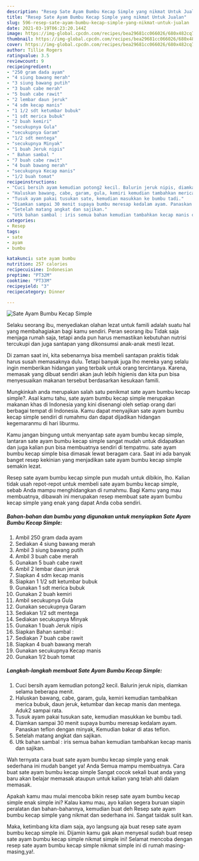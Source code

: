 ```yaml
---
description: "Resep Sate Ayam Bumbu Kecap Simple yang nikmat Untuk Jualan"
title: "Resep Sate Ayam Bumbu Kecap Simple yang nikmat Untuk Jualan"
slug: 596-resep-sate-ayam-bumbu-kecap-simple-yang-nikmat-untuk-jualan
date: 2021-03-19T06:23:20.144Z
image: https://img-global.cpcdn.com/recipes/bea29681cc066026/680x482cq70/sate-ayam-bumbu-kecap-simple-foto-resep-utama.jpg
thumbnail: https://img-global.cpcdn.com/recipes/bea29681cc066026/680x482cq70/sate-ayam-bumbu-kecap-simple-foto-resep-utama.jpg
cover: https://img-global.cpcdn.com/recipes/bea29681cc066026/680x482cq70/sate-ayam-bumbu-kecap-simple-foto-resep-utama.jpg
author: Tillie Rogers
ratingvalue: 3.5
reviewcount: 9
recipeingredient:
- "250 gram dada ayam"
- "4 siung bawang merah"
- "3 siung bawang putih"
- "3 buah cabe merah"
- "5 buah cabe rawit"
- "2 lembar daun jeruk"
- "4 sdm kecap manis"
- "1 1/2 sdt ketumbar bubuk"
- "1 sdt merica bubuk"
- "2 buah kemiri"
- "secukupnya Gula"
- "secukupnya Garam"
- "1/2 sdt mentega"
- "secukupnya Minyak"
- "1 buah Jeruk nipis"
- " Bahan sambal "
- "7 buah cabe rawit"
- "4 buah bawang merah"
- "secukupnya Kecap manis"
- "1/2 buah tomat"
recipeinstructions:
- "Cuci bersih ayam kemudian potong2 kecil. Balurin jeruk nipis, diamkan selama beberapa menit."
- "Haluskan bawang, cabe, garam, gula, kemiri kemudian tambahkan merica bubuk, daun jeruk, ketumbar dan kecap manis dan mentega. Aduk2 sampai rata."
- "Tusuk ayam pakai tusukan sate, kemudian masukkan ke bumbu tadi."
- "Diamkan sampai 30 menit supaya bumbu meresap kedalam ayam. Panaskan teflon dengan minyak, Kemudian bakar di atas teflon."
- "Setelah matang angkat dan sajikan."
- "Utk bahan sambal : iris semua bahan kemudian tambahkan kecap manis dan sajikan."
categories:
- Resep
tags:
- sate
- ayam
- bumbu

katakunci: sate ayam bumbu 
nutrition: 257 calories
recipecuisine: Indonesian
preptime: "PT32M"
cooktime: "PT33M"
recipeyield: "3"
recipecategory: Dinner

---
```



![Sate Ayam Bumbu Kecap Simple](https://img-global.cpcdn.com/recipes/bea29681cc066026/680x482cq70/sate-ayam-bumbu-kecap-simple-foto-resep-utama.jpg)

Selaku seorang ibu, menyediakan olahan lezat untuk famili adalah suatu hal yang membahagiakan bagi kamu sendiri. Peran seorang ibu Tidak saja menjaga rumah saja, tetapi anda pun harus memastikan kebutuhan nutrisi tercukupi dan juga santapan yang dikonsumsi anak-anak mesti lezat.

Di zaman  saat ini, kita sebenarnya bisa membeli santapan praktis tidak harus susah memasaknya dulu. Tetapi banyak juga lho mereka yang selalu ingin memberikan hidangan yang terbaik untuk orang tercintanya. Karena, memasak yang dibuat sendiri akan jauh lebih higienis dan kita pun bisa menyesuaikan makanan tersebut berdasarkan kesukaan famili. 



Mungkinkah anda merupakan salah satu penikmat sate ayam bumbu kecap simple?. Asal kamu tahu, sate ayam bumbu kecap simple merupakan makanan khas di Indonesia yang kini disenangi oleh setiap orang dari berbagai tempat di Indonesia. Kamu dapat menyajikan sate ayam bumbu kecap simple sendiri di rumahmu dan dapat dijadikan hidangan kegemaranmu di hari liburmu.

Kamu jangan bingung untuk menyantap sate ayam bumbu kecap simple, lantaran sate ayam bumbu kecap simple sangat mudah untuk didapatkan dan juga kalian pun bisa membuatnya sendiri di tempatmu. sate ayam bumbu kecap simple bisa dimasak lewat beragam cara. Saat ini ada banyak banget resep kekinian yang menjadikan sate ayam bumbu kecap simple semakin lezat.

Resep sate ayam bumbu kecap simple pun mudah untuk dibikin, lho. Kalian tidak usah repot-repot untuk membeli sate ayam bumbu kecap simple, sebab Anda mampu menghidangkan di rumahmu. Bagi Kamu yang mau membuatnya, dibawah ini merupakan resep membuat sate ayam bumbu kecap simple yang enak yang dapat Anda coba sendiri.

<!--inarticleads1-->

##### Bahan-bahan dan bumbu yang digunakan untuk menyiapkan Sate Ayam Bumbu Kecap Simple:

1. Ambil 250 gram dada ayam
1. Sediakan 4 siung bawang merah
1. Ambil 3 siung bawang putih
1. Ambil 3 buah cabe merah
1. Gunakan 5 buah cabe rawit
1. Ambil 2 lembar daun jeruk
1. Siapkan 4 sdm kecap manis
1. Siapkan 1 1/2 sdt ketumbar bubuk
1. Gunakan 1 sdt merica bubuk
1. Gunakan 2 buah kemiri
1. Ambil secukupnya Gula
1. Gunakan secukupnya Garam
1. Sediakan 1/2 sdt mentega
1. Sediakan secukupnya Minyak
1. Gunakan 1 buah Jeruk nipis
1. Siapkan  Bahan sambal :
1. Sediakan 7 buah cabe rawit
1. Siapkan 4 buah bawang merah
1. Gunakan secukupnya Kecap manis
1. Gunakan 1/2 buah tomat




<!--inarticleads2-->

##### Langkah-langkah membuat Sate Ayam Bumbu Kecap Simple:

1. Cuci bersih ayam kemudian potong2 kecil. Balurin jeruk nipis, diamkan selama beberapa menit.
1. Haluskan bawang, cabe, garam, gula, kemiri kemudian tambahkan merica bubuk, daun jeruk, ketumbar dan kecap manis dan mentega. Aduk2 sampai rata.
1. Tusuk ayam pakai tusukan sate, kemudian masukkan ke bumbu tadi.
1. Diamkan sampai 30 menit supaya bumbu meresap kedalam ayam. Panaskan teflon dengan minyak, Kemudian bakar di atas teflon.
1. Setelah matang angkat dan sajikan.
1. Utk bahan sambal : iris semua bahan kemudian tambahkan kecap manis dan sajikan.




Wah ternyata cara buat sate ayam bumbu kecap simple yang enak sederhana ini mudah banget ya! Anda Semua mampu membuatnya. Cara buat sate ayam bumbu kecap simple Sangat cocok sekali buat anda yang baru akan belajar memasak ataupun untuk kalian yang telah ahli dalam memasak.

Apakah kamu mau mulai mencoba bikin resep sate ayam bumbu kecap simple enak simple ini? Kalau kamu mau, ayo kalian segera buruan siapin peralatan dan bahan-bahannya, kemudian buat deh Resep sate ayam bumbu kecap simple yang nikmat dan sederhana ini. Sangat taidak sulit kan. 

Maka, ketimbang kita diam saja, ayo langsung aja buat resep sate ayam bumbu kecap simple ini. Dijamin kamu gak akan menyesal sudah buat resep sate ayam bumbu kecap simple nikmat simple ini! Selamat mencoba dengan resep sate ayam bumbu kecap simple nikmat simple ini di rumah masing-masing,ya!.

